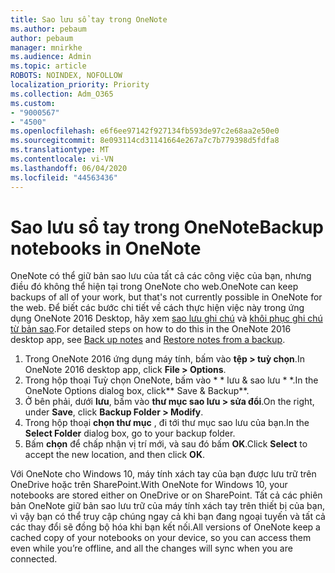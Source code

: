 ```yaml
---
title: Sao lưu sổ tay trong OneNote
ms.author: pebaum
author: pebaum
manager: mnirkhe
ms.audience: Admin
ms.topic: article
ROBOTS: NOINDEX, NOFOLLOW
localization_priority: Priority
ms.collection: Adm_O365
ms.custom:
- "9000567"
- "4500"
ms.openlocfilehash: e6f6ee97142f927134fb593de97c2e68aa2e50e0
ms.sourcegitcommit: 8e093114cd31141664e267a7c7b779398d5fdfa8
ms.translationtype: MT
ms.contentlocale: vi-VN
ms.lasthandoff: 06/04/2020
ms.locfileid: "44563436"
---
```

# <a name="backup-notebooks-in-onenote"></a><span data-ttu-id="83df3-102">Sao lưu sổ tay trong OneNote</span><span class="sxs-lookup"><span data-stu-id="83df3-102">Backup notebooks in OneNote</span></span>

<span data-ttu-id="83df3-103">OneNote có thể giữ bản sao lưu của tất cả các công việc của bạn, nhưng điều đó không thể hiện tại trong OneNote cho web.</span><span class="sxs-lookup"><span data-stu-id="83df3-103">OneNote can keep backups of all of your work, but that's not currently possible in OneNote for the web.</span></span> <span data-ttu-id="83df3-104">Để biết các bước chi tiết về cách thực hiện việc này trong ứng dụng OneNote 2016 Desktop, hãy xem [sao lưu ghi chú](https://support.office.com/article/back-up-notes-f58b34b0-611d-435e-87fa-7942a1767af4#id0eaabaaa=2016,_2013,_2010) và [khôi phục ghi chú từ bản sao](https://support.microsoft.com/office/5daf9cb0-6769-4998-a5de-f044fdd0d831).</span><span class="sxs-lookup"><span data-stu-id="83df3-104">For detailed steps on how to do this in the OneNote 2016 desktop app, see [Back up notes](https://support.office.com/article/back-up-notes-f58b34b0-611d-435e-87fa-7942a1767af4#id0eaabaaa=2016,_2013,_2010) and [Restore notes from a backup](https://support.microsoft.com/office/5daf9cb0-6769-4998-a5de-f044fdd0d831).</span></span>

1. <span data-ttu-id="83df3-105">Trong OneNote 2016 ứng dụng máy tính, bấm vào **tệp > tuỳ chọn**.</span><span class="sxs-lookup"><span data-stu-id="83df3-105">In OneNote 2016 desktop app, click **File > Options**.</span></span>
2. <span data-ttu-id="83df3-106">Trong hộp thoại Tuỳ chọn OneNote, bấm vào \* \* lưu & sao lưu \* \*.</span><span class="sxs-lookup"><span data-stu-id="83df3-106">In the OneNote Options dialog box, click\*\* Save & Backup\*\*.</span></span>
3. <span data-ttu-id="83df3-107">Ở bên phải, dưới **lưu**, bấm vào **thư mục sao lưu > sửa đổi**.</span><span class="sxs-lookup"><span data-stu-id="83df3-107">On the right, under **Save**, click **Backup Folder > Modify**.</span></span>
4. <span data-ttu-id="83df3-108">Trong hộp thoại **chọn thư mục** , đi tới thư mục sao lưu của bạn.</span><span class="sxs-lookup"><span data-stu-id="83df3-108">In the **Select Folder** dialog box, go to your backup folder.</span></span>
5. <span data-ttu-id="83df3-109">Bấm **chọn** để chấp nhận vị trí mới, và sau đó bấm **OK**.</span><span class="sxs-lookup"><span data-stu-id="83df3-109">Click **Select** to accept the new location, and then click **OK**.</span></span>

<span data-ttu-id="83df3-110">Với OneNote cho Windows 10, máy tính xách tay của bạn được lưu trữ trên OneDrive hoặc trên SharePoint.</span><span class="sxs-lookup"><span data-stu-id="83df3-110">With OneNote for Windows 10, your notebooks are stored either on OneDrive or on SharePoint.</span></span> <span data-ttu-id="83df3-111">Tất cả các phiên bản OneNote giữ bản sao lưu trữ của máy tính xách tay trên thiết bị của bạn, vì vậy bạn có thể truy cập chúng ngay cả khi bạn đang ngoại tuyến và tất cả các thay đổi sẽ đồng bộ hóa khi bạn kết nối.</span><span class="sxs-lookup"><span data-stu-id="83df3-111">All versions of OneNote keep a cached copy of your notebooks on your device, so you can access them even while you’re offline, and all the changes will sync when you are connected.</span></span>
